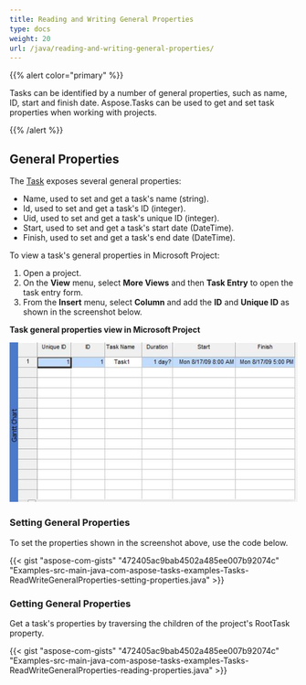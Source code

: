 ```yaml
---
title: Reading and Writing General Properties
type: docs
weight: 20
url: /java/reading-and-writing-general-properties/
---
```


{{% alert color="primary" %}} 

Tasks can be identified by a number of general properties, such as name, ID, start and finish date. Aspose.Tasks can be used to get and set task properties when working with projects.

{{% /alert %}} 
## **General Properties**
The [Task](https://apireference.aspose.com/tasks/java/com.aspose.tasks/Task/) exposes several general properties:

- Name, used to set and get a task's name (string).
- Id, used to set and get a task's ID (integer).
- Uid, used to set and get a task's unique ID (integer).
- Start, used to set and get a task's start date (DateTime).
- Finish, used to set and get a task's end date (DateTime).

To view a task's general properties in Microsoft Project:

1. Open a project.
2. On the **View** menu, select **More Views** and then **Task Entry** to open the task entry form.
3. From the **Insert** menu, select **Column** and add the **ID** and **Unique ID** as shown in the screenshot below.

**Task general properties view in Microsoft Project** 

![todo:image_alt_text](reading-and-writing-general-properties_1.png)
### **Setting General Properties**
To set the properties shown in the screenshot above, use the code below.

{{< gist "aspose-com-gists" "472405ac9bab4502a485ee007b92074c" "Examples-src-main-java-com-aspose-tasks-examples-Tasks-ReadWriteGeneralProperties-setting-properties.java" >}}


### **Getting General Properties**
Get a task's properties by traversing the children of the project's RootTask property.

{{< gist "aspose-com-gists" "472405ac9bab4502a485ee007b92074c" "Examples-src-main-java-com-aspose-tasks-examples-Tasks-ReadWriteGeneralProperties-reading-properties.java" >}}
